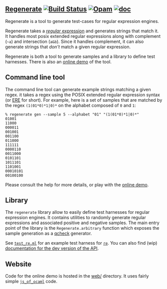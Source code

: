 [Regenerate][web] [![Build Status](https://travis-ci.org/regex-generate/regenerate.svg?branch=master)](https://travis-ci.org/regex-generate/regenerate) [![Opam](https://img.shields.io/badge/opam-0.1-green.svg)](https://opam.ocaml.org/packages/regenerate/) [![doc](https://img.shields.io/badge/doc-online-green.svg)][docdev]
----------

Regenerate is a tool to generate test-cases for regular expression engines.

Regenerate takes a [*regular* expression][regex] and generates strings that match it.
It handles most posix extended regular expressions along with
complement (`~a`) and intersection (`a&b`).
Since it handles complement, it can also generate strings that
*don't* match a given regular expression.

Regenerate is both a tool to generate samples and a library to define test harnesses. There is also an [online demo][web] of the tool.

## Command line tool

The command line tool can generate example strings matching a given regex. it takes
a regex using the POSIX extended regular expression syntax (or [ERE][] for short). For example, here
is a set of samples that are matched by the regex `(1(01*0)*1|0)*` on the alphabet composed of `0` and `1`:

```
% regenerate gen --sample 5 --alphabet "01" "(1(01*0)*1|0)*"
01001
11000
000011
001001
001100
011000
111111
0000110
0011000
0101101
1011101
1101001
00010101
00100100
```

Please consult the help for more details, or play with the [online demo][web].

## Library

The `regenerate` library allow to easily define test harnesses for regular expression engines. It contains utilities to randomly generate regular expressions and
associated positive and negative samples. The main entry point of the library
is the `Regenerate.arbitrary` function which exposes the sample generation as a 
[qcheck][] generator.

See [`test_re.ml`](test/re/test_re.ml) for an example test harness for
[`re`](https://github.com/ocaml/ocaml-re). 
You can also find (wip) [documentation for the dev version of the API][docdev].

## Website

Code for the online demo is hosted in the [web/](web) directory. It uses fairly
simple [`js_of_ocaml`][jsoo] code.

[regex]: https://en.wikipedia.org/wiki/Regular_expression
[web]: https://regex-generate.github.io/regenerate/
[ERE]: https://en.wikipedia.org/wiki/Regular_expression#Standards
[jsoo]: http://ocsigen.org/js_of_ocaml
[docdev]: https://regex-generate.github.io/regenerate/doc/dev/regenerate/Regenerate/
[qcheck]: https://github.com/c-cube/qcheck/
